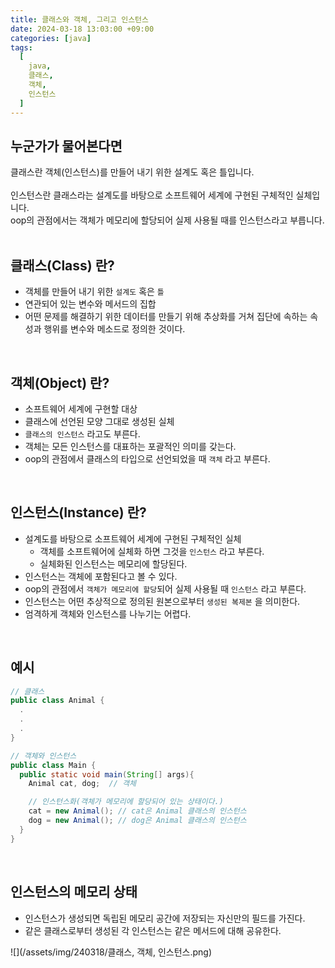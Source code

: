 ```yaml
---
title: 클래스와 객체, 그리고 인스턴스
date: 2024-03-18 13:03:00 +09:00
categories: [java]
tags:
  [
    java,
    클래스,
    객체,
    인스턴스
  ]
---
```


## 누군가가 물어본다면
<div class="spotlight1">
클래스란 객체(인스턴스)를 만들어 내기 위한 설계도 혹은 틀입니다.
<br>
<br>
인스턴스란 클래스라는 설계도를 바탕으로 소프트웨어 세계에 구현된 구체적인 실체입니다.
<br>
oop의 관점에서는 객체가 메모리에 할당되어 실제 사용될 때를 인스턴스라고 부릅니다.
</div>

<br>

## 클래스(Class) 란?
- 객체를 만들어 내기 위한 `설계도` 혹은 `틀`
- 연관되어 있는 변수와 메서드의 집합
- 어떤 문제를 해결하기 위한 데이터를 만들기 위해 추상화를 거쳐 집단에 속하는 속성과 행위를 변수와 메소드로 정의한 것이다.

<br>

## 객체(Object) 란?
- 소프트웨어 세계에 구현할 대상
- 클래스에 선언된 모양 그대로 생성된 실체
- `클래스의 인스턴스` 라고도 부른다.
- 객체는 모든 인스턴스를 대표하는 포괄적인 의미를 갖는다.
- oop의 관점에서 클래스의 타입으로 선언되었을 때 `객체` 라고 부른다.

<br>

## 인스턴스(Instance) 란?
- 설계도를 바탕으로 소프트웨어 세계에 구현된 구체적인 실체
  - 객체를 소프트웨어에 실체화 하면 그것을 `인스턴스` 라고 부른다.
  - 실체화된 인스턴스는 메모리에 할당된다.
- 인스턴스는 객체에 포함된다고 볼 수 있다.
- oop의 관점에서 `객체가 메모리에 할당`되어 실제 사용될 때 `인스턴스` 라고 부른다.
- 인스턴스는 어떤 추상적으로 정의된 원본으로부터 `생성된 복제본` 을 의미한다.
- 엄격하게 객체와 인스턴스를 나누기는 어렵다.

<br>

## 예시
```java
// 클래스
public class Animal {
  .
  .
  .
}

// 객체와 인스턴스
public class Main {
  public static void main(String[] args){
    Animal cat, dog;  // 객체

    // 인스턴스화(객체가 메모리에 할당되어 있는 상태이다.)
    cat = new Animal(); // cat은 Animal 클래스의 인스턴스
    dog = new Animal(); // dog은 Animal 클래스의 인스턴스
  }
}
```

<br>

## 인스턴스의 메모리 상태
- 인스턴스가 생성되면 독립된 메모리 공간에 저장되는 자신만의 필드를 가진다.
- 같은 클래스로부터 생성된 각 인스턴스는 같은 메서드에 대해 공유한다.

![](/assets/img/240318/클래스, 객체, 인스턴스.png)